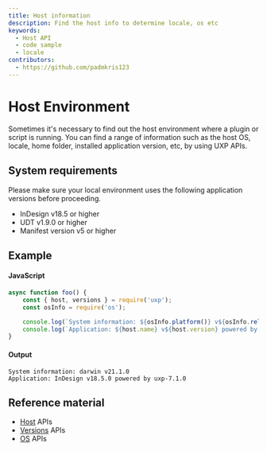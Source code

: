 ```yaml
---
title: Host information
description: Find the host info to determine locale, os etc
keywords:
  - Host API
  - code sample 
  - locale
contributors:
  - https://github.com/padmkris123
---
```


# Host Environment
Sometimes it's necessary to find out the host environment where a plugin or script is running. You can find a range of information such as the host OS, locale, home folder, installed application version, etc, by using UXP APIs.

## System requirements
Please make sure your local environment uses the following application versions before proceeding.
- InDesign v18.5 or higher
- UDT v1.9.0 or higher
- Manifest version v5 or higher

## Example
<CodeBlock slots="heading, code" repeat="2" languages="JavaScript,text" />

#### JavaScript
```js
async function foo() {
    const { host, versions } = require('uxp');
    const osInfo = require('os');

    console.log(`System information: ${osInfo.platform()} v${osInfo.release()}`);
    console.log(`Application: ${host.name} v${host.version} powered by ${versions.uxp}`);
}
```

#### Output
```
System information: darwin v21.1.0
Application: InDesign v18.5.0 powered by uxp-7.1.0
```


## Reference material
- [Host](/indesign/uxp/reference/uxp-api/reference-js/Modules/uxp/Host%20Information/Host/) APIs
- [Versions](/indesign/uxp/reference/uxp-api/reference-js/Modules/uxp/Versions/Versions/) APIs
- [OS](/indesign/uxp/reference/uxp-api/reference-js/Modules/os/OS/) APIs

